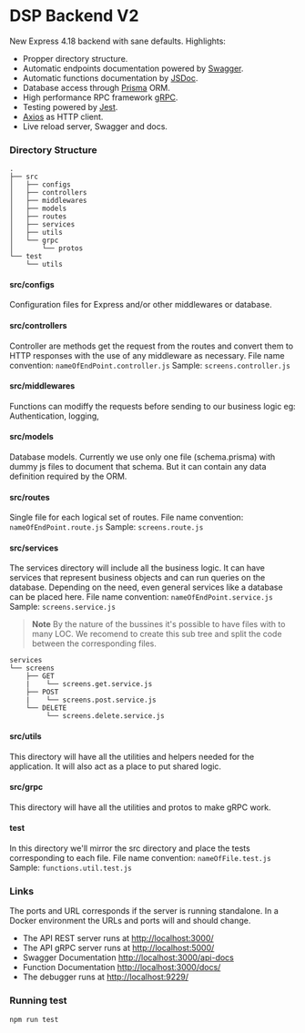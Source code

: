 # DSP Backend V2

New Express 4.18 backend with sane defaults. Highlights:

- Propper directory structure.
- Automatic endpoints documentation powered by [Swagger](https://swagger.io/).
- Automatic functions documentation by [JSDoc](https://jsdoc.app/).
- Database access through [Prisma](https://www.prisma.io/) ORM.
- High performance RPC framework [gRPC](https://grpc.io/).
- Testing powered by [Jest](https://jestjs.io/).
- [Axios](https://axios-http.com/docs/intro) as HTTP client.
- Live reload server, Swagger and docs.


### Directory Structure

```
.
├── src
│   ├── configs
│   ├── controllers
│   ├── middlewares
│   ├── models
│   ├── routes
│   ├── services
│   ├── utils
│   └── grpc
│       └── protos
└── test
    └── utils
```

#### src/configs
Configuration files for Express and/or other middlewares or database.

#### src/controllers
Controller are methods get the request from the routes and convert them to HTTP responses with the use of any middleware as necessary.
File name convention: `nameOfEndPoint.controller.js`
Sample: `screens.controller.js`

#### src/middlewares
Functions can modiffy the requests before sending to our business logic eg: Authentication, logging,

#### src/models
Database models. Currently we use only one file (schema.prisma) with dummy js files to document that schema. But it can contain any data definition required by the ORM.

#### src/routes
Single file for each logical set of routes.
File name convention: `nameOfEndPoint.route.js`
Sample: `screens.route.js`


#### src/services
The services directory will include all the business logic. It can have services that represent business objects and can run queries on the database. Depending on the need, even general services like a database can be placed here.
File name convention: `nameOfEndPoint.service.js`
Sample: `screens.service.js`

> **Note**
> By the nature of the bussines it's possible to have files with to many LOC. We recomend to create this sub tree and split the code between the corresponding files.

```
services
└── screens
    ├── GET
    |    └── screens.get.service.js
    ├── POST
    |    └── screens.post.service.js
    └── DELETE
         └── screens.delete.service.js
```

#### src/utils
This directory will have all the utilities and helpers needed for the application. It will also act as a place to put shared logic.

#### src/grpc
This directory will have all the utilities and protos to make gRPC work.

#### test
In this directory we'll mirror the src directory and place the tests corresponding to each file.
File name convention: `nameOfFile.test.js`
Sample: `functions.util.test.js`

### Links

The ports and URL corresponds if the server is running standalone. In a Docker environment
the URLs and ports will and should change.

- The API REST server runs at [http://localhost:3000/](http://localhost:3000/)
- The API gRPC server runs at [http://localhost:5000/](http://localhost:5000/)
- Swagger Documentation [http://localhost:3000/api-docs](http://localhost:3000/api-docs)
- Function Documentation [http://localhost:3000/docs/](http://localhost:3000/docs)
- The debugger runs at [http://localhost:9229/](http://localhost:9229/)

### Running test

`npm run test`
